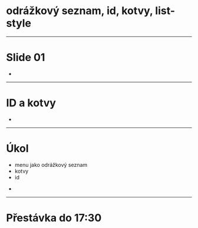 <!-- .slide: data-state="c-slide-inter" -->

# odrážkový seznam, id, kotvy, list-style

---

# Slide 01

>>>
*

---

# ID a kotvy

>>>
*

---

<!-- .slide: data-state="c-slide-task" -->

# Úkol

* menu jako odrážkový seznam
* kotvy
* id


>>>
*

---

<!-- .slide: data-state="c-slide-break" -->

# Přestávka do 17:30
